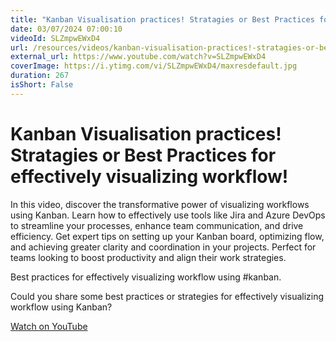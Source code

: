 ```yaml
---
title: "Kanban Visualisation practices! Stratagies or Best Practices for effectively visualizing workflow!"
date: 03/07/2024 07:00:10
videoId: SLZmpwEWxD4
url: /resources/videos/kanban-visualisation-practices!-stratagies-or-best-practices-for-effectively-visualizing-workflow!
external_url: https://www.youtube.com/watch?v=SLZmpwEWxD4
coverImage: https://i.ytimg.com/vi/SLZmpwEWxD4/maxresdefault.jpg
duration: 267
isShort: False
---
```


# Kanban Visualisation practices! Stratagies or Best Practices for effectively visualizing workflow!

In this video, discover the transformative power of visualizing workflows using Kanban. Learn how to effectively use tools like Jira and Azure DevOps to streamline your processes, enhance team communication, and drive efficiency. Get expert tips on setting up your Kanban board, optimizing flow, and achieving greater clarity and coordination in your projects. Perfect for teams looking to boost productivity and align their work strategies.

Best practices for effectively visualizing workflow using #kanban.


Could you share some best practices or strategies for effectively visualizing workflow using Kanban?

[Watch on YouTube](https://www.youtube.com/watch?v=SLZmpwEWxD4)
